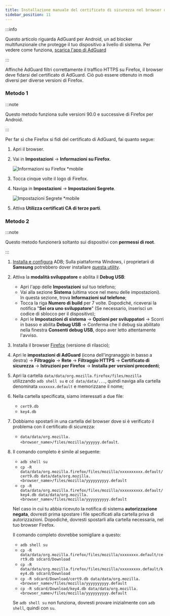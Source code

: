 ```yaml
---
title: Installazione manuale del certificato di sicurezza nel browser di Firefox
sidebar_position: 11
---
```


:::info

Questo articolo riguarda AdGuard per Android, un ad blocker multifunzionale che protegge il tuo dispositivo a livello di sistema. Per vedere come funziona, [scarica l'app di AdGuard](https://agrd.io/download-kb-adblock)

:::

Affinché AdGuard filtri correttamente il traffico HTTPS su Firefox, il browser deve fidarsi del certificato di AdGuard. Ciò può essere ottenuto in modi diversi per diverse versioni di Firefox.

### Metodo 1

:::note

Questo metodo funziona sulle versioni 90.0 e successive di Firefox per Android.

:::

Per far sì che Firefox si fidi del certificato di AdGuard, fai quanto segue:

1. Apri il browser.

1. Vai in **Impostazioni** → **Informazioni su Firefox**.

    ![Informazioni su Firefox *mobile](https://cdn.adtidy.org/content/kb/ad_blocker/android/solving_problems/firefox-certificates/ff_nightly_about_en.jpeg)

1. Tocca cinque volte il logo di Firefox.

1. Naviga in **Impostazioni** → **Impostazioni Segrete**.

    ![Impostazioni Segrete *mobile](https://cdn.adtidy.org/content/kb/ad_blocker/android/solving_problems/firefox-certificates/ff_nightly_secret.jpeg)

1. Attiva **Utilizza certificati CA di terze parti**.

### Metodo 2

:::note

Questo metodo funzionerà soltanto sui dispositivi con **permessi di root**.

:::

1. [Installa e configura](https://www.xda-developers.com/install-adb-windows-macos-linux/) ADB; Sulla piattaforma Windows, i proprietarii di **Samsung** potrebbero dover installare [questa utility](https://developer.samsung.com/mobile/android-usb-driver.html).

1. Attiva la **modalità sviluppatore** e abilita il **Debug USB**:

    - Apri l'app delle **Impostazioni** sul tuo telefono;
    - Vai alla sezione **Sistema** (ultima voce nel menu delle impostazioni). In questa sezione, trova **Informazioni sul telefono**;
    - Tocca la riga **Numero di build** per 7 volte. Dopodiché, riceverai la notifica "**Sei ora uno sviluppatore**" (Se necessario, inserisci un codice di sblocco per il dispositivo);
    - Apri le **Impostazioni di sistema** → **Opzioni per sviluppatori** → Scorri in basso e abilita **Debug USB** → Conferma che il debug sia abilitato nella finestra **Consenti debug USB**, dopo aver letto attentamente l'avviso.

1. Installa il browser [Firefox](https://www.mozilla.org/en-US/firefox/releases/) (versione di rilascio);

1. Apri le **impostazioni di AdGuard** (icona dell'ingranaggio in basso a destra) → **Filtraggio** → **Rete** → **Filtraggio HTTPS** → **Certificato di sicurezza** → **Istruzioni per Firefox** → **Installa per versioni precedenti**;

1. Apri la cartella `data/data/org.mozilla.firefox/files/mozilla` utilizzando `adb shell su` e `cd data/data/...`, quindi naviga alla cartella denominata `xxxxxxx.default` e memorizzane il nome;

1. Nella cartella specificata, siamo interessati a due file:

    - `cert9.db`
    - `key4.db`

1. Dobbiamo spostarli in una cartella del browser dove si è verificato il problema con il certificato di sicurezza:

    - `data/data/org.mozilla.<browser_name>/files/mozilla/yyyyyy.default`.

1. Il comando completo è simile al seguente:

    - `adb shell su`
    - `cp -R data/data/org.mozilla.firefox/files/mozilla/xxxxxxxxxx.default/cert9.db data/data/org.mozilla.<browser_name>/files/mozilla/yyyyyyyyyy.default`
    - `cp -R data/data/org.mozilla.firefox/files/mozilla/xxxxxxxxxx.default/key4.db data/data/org.mozilla.<browser_name>/files/mozilla/yyyyyyyyyy.default`

    Nel caso in cui tu abbia ricevuto la notifica di sistema **autorizzazione negata**, dovresti prima spostare i file specificati alla cartella priva di autorizzazioni. Dopodiché, dovresti spostarli alla cartella necessaria, nel tuo browser Firefox.

    Il comando completo dovrebbe somigliare a questo:

    - `adb shell su`
    - `cp -R data/data/org.mozilla.firefox/files/mozilla/xxxxxxxx.default/cert9.db sdcard/Download`
    - `cp -R data/data/org.mozilla.firefox/files/mozilla/xxxxxxxxx.default/key4.db sdcard/Download`
    - `cp -R sdcard/Download/cert9.db data/data/org.mozilla.<browser_name>/files/mozilla/yyyyyyyyyy.default`
    - `cp -R sdcard/Download/key4.db data/data/org.mozilla.<browser_name>/files/mozilla/yyyyyyyyyy.default`

    Se `adb shell su` non funziona, dovresti provare inizialmente con `adb shell`, quindi con `su`.
